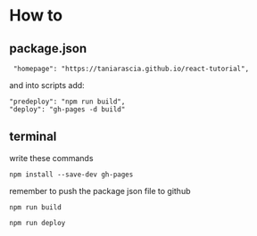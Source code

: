 # How to

## package.json

```
 "homepage": "https://taniarascia.github.io/react-tutorial",
```
and into scripts add:
```  
"predeploy": "npm run build",
"deploy": "gh-pages -d build"
```
## terminal

write these commands

```
npm install --save-dev gh-pages
```

remember to push the package json file to github

```
npm run build

npm run deploy
```
